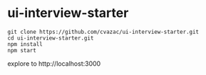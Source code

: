 # ui-interview-starter

```
git clone https://github.com/cvazac/ui-interview-starter.git
cd ui-interview-starter.git
npm install
npm start
```
explore to http://localhost:3000
